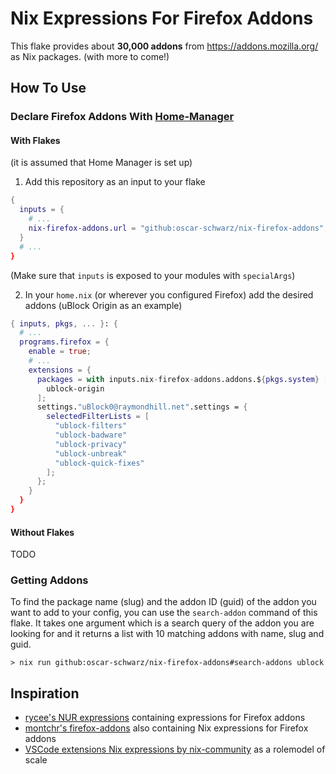 # Nix Expressions For Firefox Addons

This flake provides about **30,000 addons** from https://addons.mozilla.org/ as Nix packages. (with more to come!)

## How To Use

### Declare Firefox Addons With [Home-Manager](https://github.com/nix-community/home-manager)

#### With Flakes
(it is assumed that Home Manager is set up)

1. Add this repository as an input to your flake

```nix
{
  inputs = {
    # ...
    nix-firefox-addons.url = "github:oscar-schwarz/nix-firefox-addons";
  }
  # ...
}
```

(Make sure that `inputs` is exposed to your modules with `specialArgs`)


2. In your `home.nix` (or wherever you configured Firefox) add the desired addons (uBlock Origin as an example)

```nix
{ inputs, pkgs, ... }: {
  # ...
  programs.firefox = {
    enable = true;
    # ...
    extensions = {
      packages = with inputs.nix-firefox-addons.addons.${pkgs.system} [
        ublock-origin
      ];
      settings."uBlock0@raymondhill.net".settings = {
        selectedFilterLists = [
          "ublock-filters"
          "ublock-badware"
          "ublock-privacy"
          "ublock-unbreak"
          "ublock-quick-fixes"
        ];
      };
    }
  }
}
```

#### Without Flakes

TODO

### Getting Addons

To find the package name (slug) and the addon ID (guid) of the addon you want to add to your config, you can use the `search-addon` command of this flake. It takes one argument which is a search query of the addon you are looking for and it returns a list with 10 matching addons with name, slug and guid.

```
> nix run github:oscar-schwarz/nix-firefox-addons#search-addons ublock
```


## Inspiration

- [rycee's NUR expressions](https://gitlab.com/rycee/nur-expressions) containing expressions for Firefox addons
- [montchr's firefox-addons](https://github.com/seadome/firefox-addons) also containing Nix expressions for Firefox addons
- [VSCode extensions Nix expressions by nix-community](https://github.com/nix-community/nix-vscode-extensions) as a rolemodel of scale
